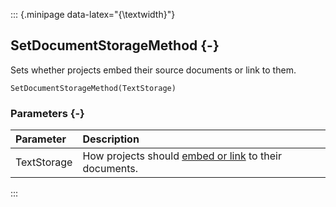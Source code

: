 ::: {.minipage data-latex="{\textwidth}"}
## SetDocumentStorageMethod {-}

Sets whether projects embed their source documents or link to them.

```{sql}
SetDocumentStorageMethod(TextStorage)
```

### Parameters {-}

**Parameter** | **Description**
| :-- | :-- |
TextStorage | How projects should [embed or link](#textstorage) to their documents.
:::

